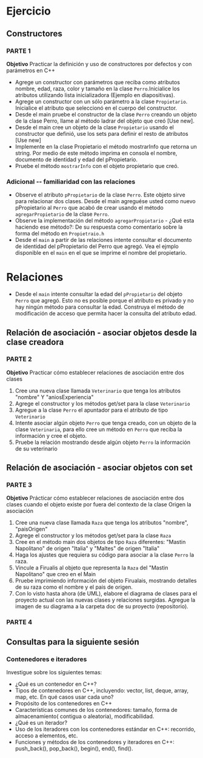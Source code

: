 # Ejercicio

## Constructores

### PARTE 1

**Objetivo**
Practicar la definición y uso de constructores por defectos y con parámetros en C++

* Agrege un constructor con parámetros que reciba como atributos nombre, edad, raza, color y tamaño en la clase `Perro`.Inicialice los atributos utilizando lista inicializadora (Ejemplo en diapositivas).
* Agrege un constructor con un sólo parámetro a la clase `Propietario`. Inicialice el atributo que seleccionó en el cuerpo del constructor.
* Desde el main pruebe el constructor de la clase `Perro` creando un objeto de la clase Perro, llame al método ladrar del objeto que creó [Use new].
* Desde el main cree un objeto de la clase `Propietario` usando el constructor que definió, use los sets para definir el resto de atributos [Use new]
* Implemente en la clase Propietario el método mostrarInfo que retorna un string. Por medio de este método imprima en consola el nombre, documento de identidad y edad del pPropietario.
* Pruebe el método `mostrarInfo` con el objeto propietario que creó.

### Adicional -- familiaridad con las relaciones
* Observe el atributo `pPropietario` de la clase `Perro`. Este objeto sirve para relacionar dos clases. Desde el main agreguése usted como nuevo pPropietario al `Perro` que acabó de crear usando el método `agregarPropietario` de la clase `Perro`.
* Observe la implementación del método `agregarPropietario` - ¿Qué esta haciendo ese método?: De su respuesta como comentario sobre la forma del método en `Propietraio.h`
* Desde el `main` a partir de las relaciones intente consultar el documento de identidad del pPropietario del Perro que agregó. Vea el ejmplo disponible en el `main` en el que se imprime el nombre del propietario.


# Relaciones
* Desde el `main` intente consultar la edad del `pPropietario` del objeto `Perro` que agregó. Esto no es posible porque el atributo es privado y no hay ningún método para consultar la edad. Construya el método de modificación de acceso que permita hacer la consulta del atributo edad.

## Relación de asociación - asociar objetos desde la clase creadora

### PARTE 2

**Objetivo**
Practicar cómo establecer relaciones de asociación entre dos clases

1. Cree una nueva clase llamada `Veterinario` que tenga los atributos "nombre" Y "aniosExperiencia"
2. Agrege el constructor y los métodos get/set para la clase `Veterinario`
3. Agregue a la clase `Perro` el apuntador para el atributo de tipo `Veterinario`
4. Intente asociar algún objeto `Perro` que tenga creado, con un objeto de la clase `Veterinaria`, para ello cree un método en `Perro`
   que reciba la información y cree el objeto.
5. Pruebe la relación mostrando desde algún objeto `Perro` la información de su veterinario

## Relación de asociación - asociar objetos con set

### PARTE 3

**Objetivo**
Prácticar cómo establecer relaciones de asociación entre dos clases cuando el objeto existe por fuera del contexto de la clase Origen
la asociación

1. Cree una nueva clase llamada `Raza` que tenga los atributos "nombre", "paisOrigen"
2. Agrege el constructor y los métodos get/set para la clase `Raza`
3. Cree en el método main dos objetos de tipo `Raza` diferentes: "Mastin Napolitano" de origen "Italia" y "Maltes" de origen "Italia"
4. Haga los ajustes que requiera su código para asociar a la clase `Perro` la raza.
5. Vincule a Firualis al objeto que representa la `Raza` del "Mastin Napolitano" que creo en el Main
6. Pruebe imprimiendo información del objeto Firualais, mostrando detalles de su raza como el nombre y el pais de origen.
7. Con lo visto hasta ahora (de UML), elabore el diagrama de clases para el proyecto actual con las nuevas clases y relaciones surgidas. Agregue la imagen de su diagrama a la carpeta doc de su proyecto (repositorio).

### PARTE 4

## Consultas para la siguiente sesión
### Contenedores e iteradores
Investigue sobre los siguientes temas:
* ¿Qué es un contenedor en C++?
* Tipos de contenedores en C++, incluyendo: vector, list, deque, array, map, etc. En qué casos usar cada uno?
* Propósito de los contenedores en C++
* Características comunes de los contenedores: tamaño, forma de almacenamiento( contigua o aleatoria), modificabilidad.
* ¿Qué es un iterador?
* Uso de los iteradores con los contenedores estándar en C++: recorrido, acceso a elementos, etc.
* Funciones y métodos de los contenedores y iteradores en C++: push_back(), pop_back(), begin(), end(), find().
